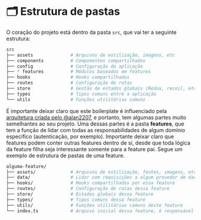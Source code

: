 # 🗂 Estrutura de pastas

O coração do projeto está dentro da pasta `src`, que vai ter a seguinte estrutura:

```sh
src
├── assets              # Arquivos de estilização, imagens, etc
├── components          # Componentes compartilhados
├── config              # Configuração da aplicação
├── * features          # Módulos baseados em features
├── hooks               # Hooks compartilhados
├── routes              # Configuração de rotas
├── store               # Gestão de estados globais (Redux, recoil, etc)
├── types               # Tipos comuns entre a aplicação
└── utils               # Funções utilitárias comuns
```

É importante deixar claro que este boilerplate é influenciado pela [arquitetura criada pelo @alan2207](https://github.com/alan2207/bulletproof-react/), e portanto, tem algumas partes muito semelhantes ao seu projeto. Uma dessas partes é a pasta **features**, que tem a função de lidar com todas as responsabilidades de algum domínio específico (autenticação, por exemplo). Importante deixar claro que features podem conter outras features dentro de si, desde que toda lógica da feature filha seja interessante somente para a feature pai. Segue um exemplo de estrutura de pastas de uma feature.

```sh
alguma-feature/
├── assets/             # Arquivos de estilização, fontes, imagens, etc
├── data/               # Lidar com requisições a algum provedor de dados (API, dados locais, etc)
├── hooks/              # Hooks compartilhados por essa feature
├── routes/             # Configuração de rotas dessa feature
├── store/              # Estados globais dessa feature
├── types/              # Tipos comuns dessa feature
├── utils/              # Funções utilitárias comuns deste feature
└── index.ts            # Arquivo inicial dessa feature, é responsável por exportar todos os arquivos que devem ser acessados fora dela.
```
